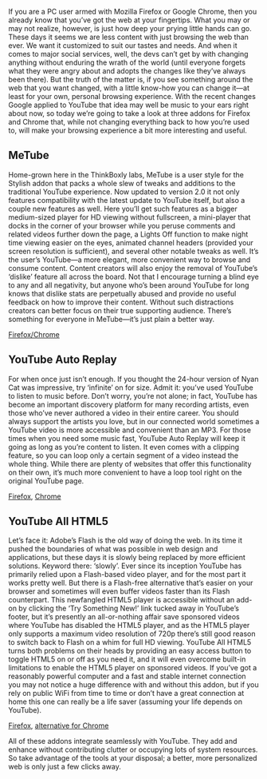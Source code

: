 <!--t 3 Addons to Improve Your YouTube Experience t-->
<!--tag 2014,archive,features,thinkboxly,web tag-->
<!--image /content/images/3-addons-to-improve-your-youtube/YouTube-Preview1-1024x492.png image-->
  
If you are a PC user armed with Mozilla Firefox or Google Chrome, then you already know that you’ve got the web at your fingertips. What you may or may not realize, however, is just how deep your prying little hands can go. These days it seems we are less content with just browsing the web than ever. We want it customized to suit our tastes and needs. And when it comes to major social services, well, the devs can’t get by with changing anything without enduring the wrath of the world (until everyone forgets what they were angry about and adopts the changes like they’ve always been there). But the truth of the matter is, if you see something around the web that you want changed, with a little know-how you can change it—at least for your own, personal browsing experience. With the recent changes Google applied to YouTube that idea may well be music to your ears right about now, so today we’re going to take a look at three addons for Firefox and Chrome that, while not changing everything back to how you’re used to, will make your browsing experience a bit more interesting and useful.  
  

## MeTube

  
Home-grown here in the ThinkBoxly labs, MeTube is a user style for the Stylish addon that packs a whole slew of tweaks and additions to the traditional YouTube experience. Now updated to version 2.0 it not only features compatibility with the latest update to YouTube itself, but also a couple new features as well. Here you’ll get such features as a bigger medium-sized player for HD viewing without fullscreen, a mini-player that docks in the corner of your browser while you peruse comments and related videos further down the page, a Lights Off function to make night time viewing easier on the eyes, animated channel headers (provided your screen resolution is sufficient), and several other notable tweaks as well. It’s the user’s YouTube—a more elegant, more convenient way to browse and consume content. Content creators will also enjoy the removal of YouTube’s ‘dislike’ feature all across the board. Not that I encourage turning a blind eye to any and all negativity, but anyone who’s been around YouTube for long knows that dislike stats are perpetually abused and provide no useful feedback on how to improve their content. Without such distractions creators can better focus on their true supporting audience. There’s something for everyone in MeTube—it’s just plain a better way.  
  
[Firefox/Chrome](https://addons.mozilla.org/en-US/firefox/addon/youtube-auto-replay-11636/?src=search)  
  

## YouTube Auto Replay

  
For when once just isn’t enough. If you thought the 24-hour version of Nyan Cat was impressive, try ‘infinite’ on for size. Admit it: you’ve used YouTube to listen to music before. Don’t worry, you’re not alone; in fact, YouTube has become an important discovery platform for many recording artists, even those who’ve never authored a video in their entire career. You should always support the artists you love, but in our connected world sometimes a YouTube video is more accessible and convenient than an MP3. For those times when you need some music fast, YouTube Auto Replay will keep it going as long as you’re content to listen. It even comes with a clipping feature, so you can loop only a certain segment of a video instead the whole thing. While there are plenty of websites that offer this functionality on their own, it’s much more convenient to have a loop tool right on the original YouTube page.  
  
[Firefox](https://addons.mozilla.org/en-US/firefox/addon/youtube-auto-replay-11636/?src=search), [Chrome](https://chrome.google.com/webstore/detail/youtube-auto-replay/mcdpnidfhfjfbafmpppcplcejgepadbo)  
  

## YouTube All HTML5

  
Let’s face it: Adobe’s Flash is the old way of doing the web. In its time it pushed the boundaries of what was possible in web design and applications, but these days it is slowly being replaced by more efficient solutions. Keyword there: ‘slowly’. Ever since its inception YouTube has primarily relied upon a Flash-based video player, and for the most part it works pretty well. But there is a Flash-free alternative that’s easier on your browser and sometimes will even buffer videos faster than its Flash counterpart. This newfangled HTML5 player is accessible without an add-on by clicking the ‘Try Something New!’ link tucked away in YouTube’s footer, but it’s presently an all-or-nothing affair save sponsored videos where YouTube has disabled the HTML5 player, and as the HTML5 player only supports a maximum video resolution of 720p there’s still good reason to switch back to Flash on a whim for full HD viewing. YouTube All HTML5 turns both problems on their heads by providing an easy access button to toggle HTML5 on or off as you need it, and it will even overcome built-in limitations to enable the HTML5 player on sponsored videos. If you’ve got a reasonably powerful computer and a fast and stable internet connection you may not notice a huge difference with and without this addon, but if you rely on public WiFi from time to time or don’t have a great connection at home this one can really be a life saver (assuming your life depends on YouTube).  
  
[Firefox](https://addons.mozilla.org/en-US/firefox/addon/youtube-all-html5/?src=ss), [alternative for Chrome](https://chrome.google.com/webstore/detail/html5-video-for-youtube/dolajcekhnohkpncmhgledbmndjpblei)  
  
All of these addons integrate seamlessly with YouTube. They add and enhance without contributing clutter or occupying lots of system resources. So take advantage of the tools at your disposal; a better, more personalized web is only just a few clicks away.
